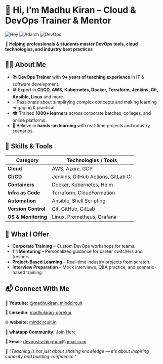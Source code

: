 # 👋 Hi, I’m Madhu Kiran  – Cloud & DevOps Trainer & Mentor  
![Hey](https://img.shields.io/badge/👋%20Hii-FFDD00?style=for-the-badge&logoColor=white&labelColor=FF7E5F)
![Adarsh](https://img.shields.io/badge/I'm%20Madhu%20Kiran-00C9FF?style=for-the-badge&logoColor=white&labelColor=92FE9D)
![DevOps](https://img.shields.io/badge/Cloud%20&%20DevOps%20Trainer%20&%20Mentor%20🚀-8E2DE2?style=for-the-badge&logoColor=white&labelColor=4A00E0)


🎯 **Helping professionals & students master DevOps tools, cloud technologies, and industry best practices**  

## 🧑‍🏫 About Me  
- 📚 **DevOps Trainer** with **9+ years of teaching experience** in IT & software development.  
- 🛠️ Expert in **CI/CD, AWS, Kubernetes, Docker, Terraform, Jenkins, Git, Ansible, Linux** and more.  
- 💡 Passionate about simplifying complex concepts and making learning engaging & practical.  
- 🎓 Trained **1000+ learners** across corporate batches, colleges, and online platforms.  
- 🌱 Believe in **hands-on learning** with real-time projects and industry scenarios.  

## 🚀 Skills & Tools  

| Category        | Technologies / Tools |
|-----------------|----------------------|
| **Cloud**       | AWS, Azure, GCP      |
| **CI/CD**       | Jenkins, GitHub Actions, GitLab CI |
| **Containers**  | Docker, Kubernetes, Helm |
| **Infra as Code** | Terraform, CloudFormation |
| **Automation**  | Ansible, Shell Scripting |
| **Version Control** | Git, GitHub, GitLab |
| **OS & Monitoring** | Linux, Prometheus, Grafana |

## 📢 What I Offer  
- **Corporate Training** – Custom DevOps workshops for teams.  
- **1:1 Mentoring** – Personalized guidance for career switchers and freshers.  
- **Project-Based Learning** – Real-time industry projects from scratch.  
- **Interview Preparation** – Mock interviews, Q&A practice, and scenario-based training.  
 

## 📬 Connect With Me  

📝 **Youtube:** [@madhukiran_mindcircuit](http://www.youtube.com/@madhukiran_mindcircuit)  

💼 **LinkedIn:** [madhukiran-gorekar](http://www.linkedin.com/in/madhukiran-gorekar) 

🌐 **website:** [mindcircuit.in](https://mindcircuit.in/) 

💬 **whatapp Community:** [Join Here](https://chat.whatsapp.com/IIn9SThrmdHEJ8KjUmPuWD)  

📧 **Email**: devopstraininghub@gmail.com

💬 _"Teaching is not just about sharing knowledge — it's about inspiring curiosity and building confidence."_  
